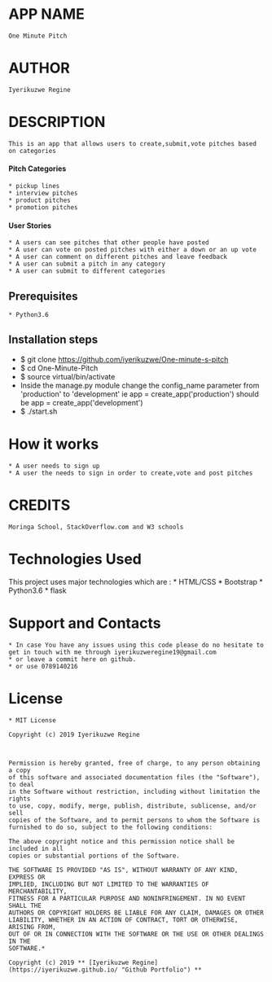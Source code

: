 # APP NAME

    One Minute Pitch

# AUTHOR

    Iyerikuzwe Regine

# DESCRIPTION

    This is an app that allows users to create,submit,vote pitches based on categories

#### Pitch Categories

    * pickup lines
    * interview pitches
    * product pitches
    * promotion pitches

#### User Stories


    * A users can see pitches that other people have posted
    * A user can vote on posted pitches with either a down or an up vote
    * A user can comment on different pitches and leave feedback
    * A user can submit a pitch in any category
    * A user can submit to different categories


## Prerequisites
    * Python3.6

## Installation steps 
* $ git clone https://github.com/iyerikuzwe/One-minute-s-pitch
* $ cd One-Minute-Pitch
* $ source virtual/bin/activate
* Inside the manage.py module change the config_name parameter from 'production' to 'development' ie app = create_app('production') should be app = create_app('development')
* $ ./start.sh 

# How it works

    * A user needs to sign up
    * A user the needs to sign in order to create,vote and post pitches

# CREDITS

    Moringa School, StackOverflow.com and W3 schools

# Technologies Used
This project uses major technologies which are :
    * HTML/CSS 
    * Bootstrap 
    * Python3.6
    * flask


# Support and Contacts

    * In case You have any issues using this code please do no hesitate to get in touch with me through iyerikuzweregine19@gmail.com
    * or leave a commit here on github.
    * or use 0789140216
# License

    * MIT License

    Copyright (c) 2019 Iyerikuzwe Regine



    Permission is hereby granted, free of charge, to any person obtaining a copy
    of this software and associated documentation files (the "Software"), to deal
    in the Software without restriction, including without limitation the rights
    to use, copy, modify, merge, publish, distribute, sublicense, and/or sell
    copies of the Software, and to permit persons to whom the Software is
    furnished to do so, subject to the following conditions:

    The above copyright notice and this permission notice shall be included in all
    copies or substantial portions of the Software.

    THE SOFTWARE IS PROVIDED "AS IS", WITHOUT WARRANTY OF ANY KIND, EXPRESS OR
    IMPLIED, INCLUDING BUT NOT LIMITED TO THE WARRANTIES OF MERCHANTABILITY,
    FITNESS FOR A PARTICULAR PURPOSE AND NONINFRINGEMENT. IN NO EVENT SHALL THE
    AUTHORS OR COPYRIGHT HOLDERS BE LIABLE FOR ANY CLAIM, DAMAGES OR OTHER
    LIABILITY, WHETHER IN AN ACTION OF CONTRACT, TORT OR OTHERWISE, ARISING FROM,
    OUT OF OR IN CONNECTION WITH THE SOFTWARE OR THE USE OR OTHER DEALINGS IN THE
    SOFTWARE.*

    Copyright (c) 2019 ** [Iyerikuzwe Regine](https://iyerikuzwe.github.io/ "Github Portfolio") ** 